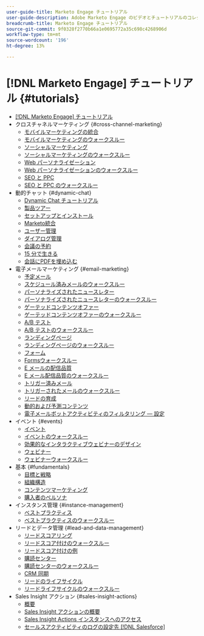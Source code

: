 ```yaml
---
user-guide-title: Marketo Engage チュートリアル
user-guide-description: Adobe Marketo Engage のビデオとチュートリアルのコレクションです。
breadcrumb-title: Marketo Engage チュートリアル
source-git-commit: 9f0328f2770b66a1e0695772a35c698c4268906d
workflow-type: tm+mt
source-wordcount: '196'
ht-degree: 13%

---
```



# [!DNL Marketo Engage] チュートリアル {#tutorials}

+ [[!DNL Marketo Engage] チュートリアル](overview.md)
+ クロスチャネルマーケティング {#cross-channel-marketing}
   + [モバイルマーケティングの統合](cross-channel-marketing/mobile-marketing-learn.md)
   + [モバイルマーケティングのウォークスルー](cross-channel-marketing/mobile-marketing-watch.md)
   + [ソーシャルマーケティング](cross-channel-marketing/social-marketing-learn.md)
   + [ソーシャルマーケティングのウォークスルー](cross-channel-marketing/social-marketing-watch.md)
   + [Web パーソナライゼーション](cross-channel-marketing/web-personalization-learn.md)
   + [Web パーソナライゼーションのウォークスルー](cross-channel-marketing/web-personalization-watch.md)
   + [SEO と PPC](cross-channel-marketing/seo-and-ppc-learn.md)
   + [SEO と PPC のウォークスルー](cross-channel-marketing/seo-and-ppc-watch.md)
+ 動的チャット {#dynamic-chat}
   + [Dynamic Chat チュートリアル](dynamic-chat/dynamic-chat-overview.md)
   + [製品ツアー](dynamic-chat/product-tour.md)
   + [セットアップとインストール](dynamic-chat/setup.md)
   + [Marketo統合](dynamic-chat/marketo-integration.md)
   + [ユーザー管理](dynamic-chat/user-management.md)
   + [ダイアログ管理](dynamic-chat/dialogue-management.md)
   + [会議の予約](dynamic-chat/meeting-booking.md)
   + [15 分で生きる](dynamic-chat/go-live-in-15-minutes.md)
   + [会話にPDFを埋め込む](dynamic-chat/document-cloud-integration.md)
+ 電子メールマーケティング {#email-marketing}
   + [予定メール](email-marketing/scheduled-email-learn.md)
   + [スケジュール済みメールのウォークスルー](email-marketing/scheduled-email-watch.md)
   + [パーソナライズされたニュースレター](email-marketing/personalized-newsletter-learn.md)
   + [パーソナライズされたニュースレターのウォークスルー](email-marketing/personalized-newsletter-watch.md)
   + [ゲーテッドコンテンツオファー](email-marketing/gated-content-offer-learn.md)
   + [ゲーテッドコンテンツオファーのウォークスルー](email-marketing/gated-content-offer-watch.md)
   + [A/B テスト](email-marketing/ab-testing-learn.md)
   + [A/B テストのウォークスルー](email-marketing/ab-testing-watch.md)
   + [ランディングページ ](email-marketing/landing-pages-learn.md)
   + [ランディングページのウォークスルー](email-marketing/landing-pages-watch.md)
   + [フォーム](email-marketing/forms-learn.md)
   + [Formsウォークスルー](email-marketing/forms-watch.md)
   + [E メールの配信品質](email-marketing/email-deliverability-learn.md)
   + [E メール配信品質のウォークスルー](email-marketing/email-deliverability-watch.md)
   + [トリガー済みメール](email-marketing/triggered-email-learn.md)
   + [トリガーされたメールのウォークスルー](email-marketing/triggered-email-watch.md)
   + [リードの育成](email-marketing/lead-nuturing-learn.md)
   + [動的および予測コンテンツ](email-marketing/dynamic-and-predictive-content-learn.md)
   + [電子メールボットアクティビティのフィルタリング — 設定](filtering-email-bot-activities/setup.md)
+ イベント {#events}
   + [イベント](events/events-learn.md)
   + [イベントのウォークスルー](events/events-watch.md)
   + [効果的なインタラクティブウェビナーのデザイン](events/design-an-effective-interactive-webinar.md)
   + [ウェビナー](events/webinar-learn.md)
   + [ウェビナーウォークスルー](events/webinar-watch.md)
+ 基本 {#fundamentals}
   + [目標と戦略](fundamentals/goals-and-strategy-learn.md)
   + [組織構造](fundamentals/organizational-structure-learn.md)
   + [コンテンツマーケティング](fundamentals/content-marketing-learn.md)
   + [購入者のペルソナ](fundamentals/buyer-personas-learn.md)
+ インスタンス管理 {#instance-management}
   + [ベストプラクティス](instance-management/best-practice-learn.md)
   + [ベストプラクティスのウォークスルー](instance-management/best-practice-watch.md)
+ リードとデータ管理 {#lead-and-data-management}
   + [リードスコアリング](lead-and-data-management/lead-scoring-learn.md)
   + [リードスコア付けのウォークスルー](lead-and-data-management/lead-scoring-watch.md)
   + [リードスコア付けの例](lead-and-data-management/lead-scoring.md)
   + [購読センター](lead-and-data-management/subscription-center-learn.md)
   + [購読センターのウォークスルー](lead-and-data-management/subscription-center-watch.md)
   + [CRM 同期](lead-and-data-management/crm-sync-learn.md)
   + [リードのライフサイクル](lead-and-data-management/lead-lifecycle-learn.md)
   + [リードライフサイクルのウォークスルー](lead-and-data-management/lead-lifecycle-watch.md)
+ Sales Insight アクション {#sales-insight-actions}
   + [概要](sales-insight-actions/overview.md)
   + [Sales Insight アクションの概要](sales-insight-actions/sales-insight-actions-overview.md)
   + [Sales Insight Actions インスタンスへのアクセス](sales-insight-actions/accessing-your-sales-insight-actions-instance.md)
   + [セールスアクティビティのログの設定先 [!DNL Salesforce]](sales-insight-actions/configure-sales-activity-logging-to-salesforce.md)